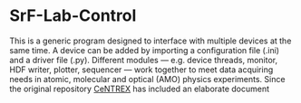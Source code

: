 # SrF-Lab-Control

This is a generic program designed to interface with multiple devices at the same time. A device can be added by importing a configuration file (.ini) and a driver file (.py). Different modules — e.g. device threads, monitor, HDF writer, plotter, sequencer — work together to meet data acquiring needs in atomic, molecular and optical (AMO) physics experiments. Since the original repository [CeNTREX](https://github.com/js216/CeNTREX) has included an elaborate document
